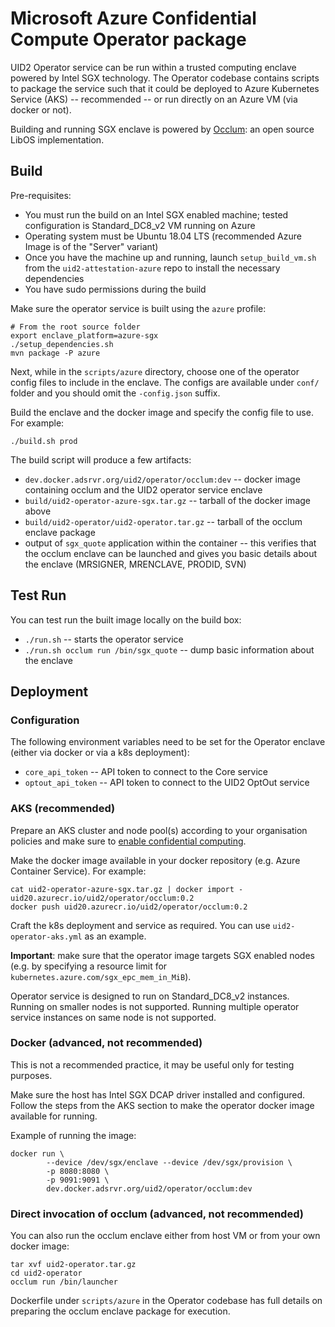 # Microsoft Azure Confidential Compute Operator package

UID2 Operator service can be run within a trusted computing enclave powered by Intel SGX technology.
The Operator codebase contains scripts to package the service such that it could be deployed to Azure
Kubernetes Service (AKS) -- recommended -- or run directly on an Azure VM (via docker or not).

Building and running SGX enclave is powered by [Occlum](https://github.com/occlum/occlum): an open
source LibOS implementation.

## Build

Pre-requisites:

 - You must run the build on an Intel SGX enabled machine; tested configuration is Standard_DC8_v2
   VM running on Azure
 - Operating system must be Ubuntu 18.04 LTS (recommended Azure Image is of the "Server" variant)
 - Once you have the machine up and running, launch `setup_build_vm.sh` from the `uid2-attestation-azure`
   repo to install the necessary dependencies
 - You have sudo permissions during the build

Make sure the operator service is built using the `azure` profile:

```
# From the root source folder
export enclave_platform=azure-sgx
./setup_dependencies.sh
mvn package -P azure
```

Next, while in the `scripts/azure` directory, choose one of the operator config files to include
in the enclave. The configs are available under `conf/` folder and you should omit the `-config.json`
suffix.

Build the enclave and the docker image and specify the config file to use. For example:

```
./build.sh prod
```

The build script will produce a few artifacts:

 - `dev.docker.adsrvr.org/uid2/operator/occlum:dev` -- docker image containing occlum and the UID2
   operator service enclave
 - `build/uid2-operator-azure-sgx.tar.gz` -- tarball of the docker image above
 - `build/uid2-operator/uid2-operator.tar.gz` -- tarball of the occlum enclave package
 - output of `sgx_quote` application within the container -- this verifies that the occlum enclave
   can be launched and gives you basic details about the enclave (MRSIGNER, MRENCLAVE, PRODID, SVN)

## Test Run

You can test run the built image locally on the build box:

 - `./run.sh` -- starts the operator service
 - `./run.sh occlum run /bin/sgx_quote` -- dump basic information about the enclave

## Deployment

### Configuration

The following environment variables need to be set for the Operator enclave (either via docker or via a k8s deployment):

 - `core_api_token` -- API token to connect to the Core service
 - `optout_api_token` -- API token to connect to the UID2 OptOut service

### AKS (recommended)

Prepare an AKS cluster and node pool(s) according to your organisation policies and make sure
to [enable confidential computing](https://docs.microsoft.com/en-us/azure/confidential-computing/confidential-nodes-aks-get-started).

Make the docker image available in your docker repository (e.g. Azure Container Service). For example:

```
cat uid2-operator-azure-sgx.tar.gz | docker import - uid20.azurecr.io/uid2/operator/occlum:0.2
docker push uid20.azurecr.io/uid2/operator/occlum:0.2
```

Craft the k8s deployment and service as required. You can use `uid2-operator-aks.yml` as an example.

**Important**: make sure that the operator image targets SGX enabled nodes (e.g. by specifying a resource limit
for `kubernetes.azure.com/sgx_epc_mem_in_MiB`).

Operator service is designed to run on Standard_DC8_v2 instances. Running on smaller nodes is not supported.
Running multiple operator service instances on same node is not supported.

### Docker (advanced, not recommended)

This is not a recommended practice, it may be useful only for testing purposes.

Make sure the host has Intel SGX DCAP driver installed and configured. Follow the steps from the AKS section
to make the operator docker image available for running.

Example of running the image:

```
docker run \
        --device /dev/sgx/enclave --device /dev/sgx/provision \
        -p 8080:8080 \
        -p 9091:9091 \
        dev.docker.adsrvr.org/uid2/operator/occlum:dev
```

### Direct invocation of occlum (advanced, not recommended)

You can also run the occlum enclave either from host VM or from your own docker image:

```
tar xvf uid2-operator.tar.gz
cd uid2-operator
occlum run /bin/launcher
```

Dockerfile under `scripts/azure` in the Operator codebase has full details on preparing the occlum enclave package for execution.
